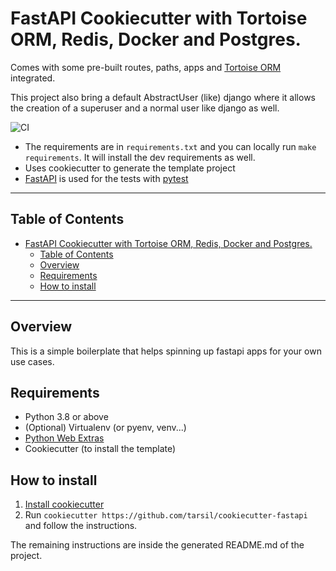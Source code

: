 # FastAPI Cookiecutter with Tortoise ORM, Redis, Docker and Postgres.

Comes with some pre-built routes, paths, apps and [Tortoise ORM](https://tortoise.github.io/_modules/tortoise/fields/data.html)
integrated.

This project also bring a default AbstractUser (like) django where
it allows the creation of a superuser and a normal user like django as well.

![CI](https://github.com/tarsil/cookiecutter-fastapi/actions/workflows/main.yml/badge.svg)

- The requirements are in `requirements.txt` and you can locally run `make requirements`.
  It will install the dev requirements as well.
- Uses cookiecutter to generate the template project
- [FastAPI](https://fastapi.tiangolo.com/) is used for the tests with [pytest](https://docs.pytest.org/en/latest/)

---

## Table of Contents

- [FastAPI Cookiecutter with Tortoise ORM, Redis, Docker and Postgres.](#fastapi-cookiecutter-with-tortoise-orm-redis-docker-and-postgres)
  - [Table of Contents](#table-of-contents)
  - [Overview](#overview)
  - [Requirements](#requirements)
  - [How to install](#how-to-install)

---

## Overview

This is a simple boilerplate that helps spinning up fastapi apps for your own use cases.

## Requirements

- Python 3.8 or above
- (Optional) Virtualenv (or pyenv, venv...)
- [Python Web Extras](https://github.com/tarsil/python-web-extras)
- Cookiecutter (to install the template)

## How to install

1. [Install cookiecutter](https://cookiecutter.readthedocs.io/en/1.7.2/installation.html)
2. Run `cookiecutter https://github.com/tarsil/cookiecutter-fastapi` and follow the instructions.

The remaining instructions are inside the generated README.md of the project.
